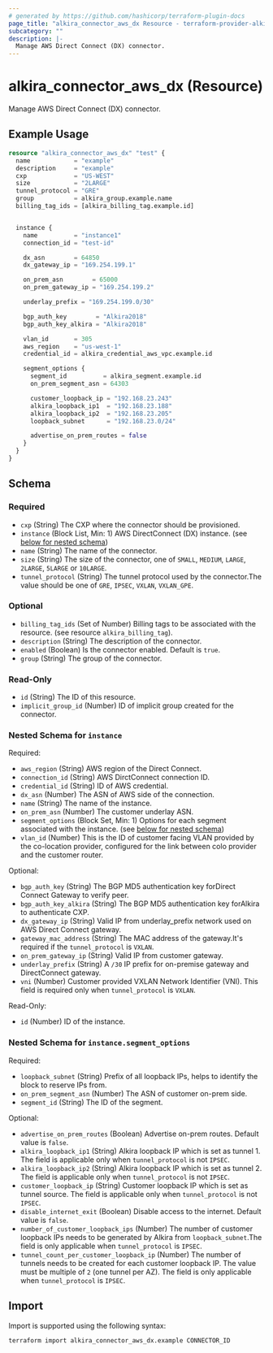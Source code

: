 ```yaml
---
# generated by https://github.com/hashicorp/terraform-plugin-docs
page_title: "alkira_connector_aws_dx Resource - terraform-provider-alkira"
subcategory: ""
description: |-
  Manage AWS Direct Connect (DX) connector.
---
```


# alkira_connector_aws_dx (Resource)

Manage AWS Direct Connect (DX) connector.

## Example Usage

```terraform
resource "alkira_connector_aws_dx" "test" {
  name            = "example"
  description     = "example"
  cxp             = "US-WEST"
  size            = "2LARGE"
  tunnel_protocol = "GRE"
  group           = alkira_group.example.name
  billing_tag_ids = [alkira_billing_tag.example.id]


  instance {
    name          = "instance1"
    connection_id = "test-id"

    dx_asn        = 64850
    dx_gateway_ip = "169.254.199.1"

    on_prem_asn        = 65000
    on_prem_gateway_ip = "169.254.199.2"

    underlay_prefix = "169.254.199.0/30"

    bgp_auth_key        = "Alkira2018"
    bgp_auth_key_alkira = "Alkira2018"

    vlan_id       = 305
    aws_region    = "us-west-1"
    credential_id = alkira_credential_aws_vpc.example.id

    segment_options {
      segment_id          = alkira_segment.example.id
      on_prem_segment_asn = 64303

      customer_loopback_ip = "192.168.23.243"
      alkira_loopback_ip1  = "192.168.23.188"
      alkira_loopback_ip2  = "192.168.23.205"
      loopback_subnet      = "192.168.23.0/24"

      advertise_on_prem_routes = false
    }
  }
}
```

<!-- schema generated by tfplugindocs -->
## Schema

### Required

- `cxp` (String) The CXP where the connector should be provisioned.
- `instance` (Block List, Min: 1) AWS DirectConnect (DX) instance. (see [below for nested schema](#nestedblock--instance))
- `name` (String) The name of the connector.
- `size` (String) The size of the connector, one of `SMALL`, `MEDIUM`, `LARGE`, `2LARGE`, `5LARGE` or `10LARGE`.
- `tunnel_protocol` (String) The tunnel protocol used by the connector.The value should be one of `GRE`, `IPSEC`, `VXLAN`, `VXLAN_GPE`.

### Optional

- `billing_tag_ids` (Set of Number) Billing tags to be associated with the resource. (see resource `alkira_billing_tag`).
- `description` (String) The description of the connector.
- `enabled` (Boolean) Is the connector enabled. Default is `true`.
- `group` (String) The group of the connector.

### Read-Only

- `id` (String) The ID of this resource.
- `implicit_group_id` (Number) ID of implicit group created for the connector.

<a id="nestedblock--instance"></a>
### Nested Schema for `instance`

Required:

- `aws_region` (String) AWS region of the Direct Connect.
- `connection_id` (String) AWS DirctConnect connection ID.
- `credential_id` (String) ID of AWS credential.
- `dx_asn` (Number) The ASN of AWS side of the connection.
- `name` (String) The name of the instance.
- `on_prem_asn` (Number) The customer underlay ASN.
- `segment_options` (Block Set, Min: 1) Options for each segment associated with the instance. (see [below for nested schema](#nestedblock--instance--segment_options))
- `vlan_id` (Number) This is the ID of customer facing VLAN provided by the co-location provider, configured for the link between colo provider and the customer router.

Optional:

- `bgp_auth_key` (String) The BGP MD5 authentication key forDirect Connect Gateway to verify peer.
- `bgp_auth_key_alkira` (String) The BGP MD5 authentication key forAlkira to authenticate CXP.
- `dx_gateway_ip` (String) Valid IP from underlay_prefix network used on AWS Direct Connect gateway.
- `gateway_mac_address` (String) The MAC address of the gateway.It's required if the `tunnel_protocol` is `VXLAN`.
- `on_prem_gateway_ip` (String) Valid IP from customer gateway.
- `underlay_prefix` (String) A `/30` IP prefix for on-premise gateway and DirectConnect gateway.
- `vni` (Number) Customer provided VXLAN Network Identifier (VNI). This field is required only when `tunnel_protocol` is `VXLAN`.

Read-Only:

- `id` (Number) ID of the instance.

<a id="nestedblock--instance--segment_options"></a>
### Nested Schema for `instance.segment_options`

Required:

- `loopback_subnet` (String) Prefix of all loopback IPs, helps to identify the block to reserve IPs from.
- `on_prem_segment_asn` (Number) The ASN of customer on-prem side.
- `segment_id` (String) The ID of the segment.

Optional:

- `advertise_on_prem_routes` (Boolean) Advertise on-prem routes. Default value is `false`.
- `alkira_loopback_ip1` (String) Alkira loopback IP which is set as tunnel 1. The field is applicable only when `tunnel_protocol` is not `IPSEC`.
- `alkira_loopback_ip2` (String) Alkira loopback IP which is set as tunnel 2. The field is applicable only when `tunnel_protocol` is not `IPSEC`.
- `customer_loopback_ip` (String) Customer loopback IP which is set as tunnel source. The field is applicable only when `tunnel_protocol` is not `IPSEC`.
- `disable_internet_exit` (Boolean) Disable access to the internet. Default value is `false`.
- `number_of_customer_loopback_ips` (Number) The number of customer loopback IPs needs to be generated by Alkira from `loopback_subnet`.The field is only applicable when `tunnel_protocol` is `IPSEC`.
- `tunnel_count_per_customer_loopback_ip` (Number) The number of tunnels needs to be created for each customer loopback IP. The value must be multiple of `2` (one tunnel per AZ). The field is only applicable when `tunnel_protocol` is `IPSEC`.

## Import

Import is supported using the following syntax:

```shell
terraform import alkira_connector_aws_dx.example CONNECTOR_ID
```
